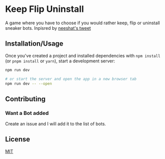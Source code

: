 # Keep Flip Uninstall

A game where you have to choose if you would rather keep, flip or uninstall sneaker bots.
Inpisred by [neeshat's tweet](https://twitter.com/neeshat6/status/1361066490825478144)

## Installation/Usage

Once you've created a project and installed dependencies with `npm install` (or `pnpm install` or `yarn`), start a development server:

```bash
npm run dev

# or start the server and open the app in a new browser tab
npm run dev -- --open
```

## Contributing

### Want a Bot added

Create an issue and I will add it to the list of bots.

## License

[MIT](https://choosealicense.com/licenses/mit/)